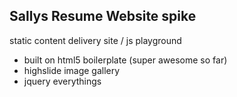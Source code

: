 ## Sallys Resume Website spike
static content delivery site / js playground


* built on html5 boilerplate (super awesome so far)
* highslide image gallery
* jquery everythings

